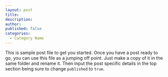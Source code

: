 ```yaml
---
layout: post
title:
description:
author:
published: false
categories:
  - Category Name
---
```


This is sample post file to get you started. Once you have a post ready to go, you can use this file as a jumping off point. Just make a copy of it in the same folder and rename it. Then input the post specific details in the top section being sure to change `published` to `true`. 
